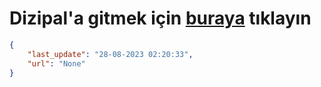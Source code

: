 # Dizipal'a gitmek için [buraya](None) tıklayın
    
```json
{
    "last_update": "28-08-2023 02:20:33",
    "url": "None"
}
```